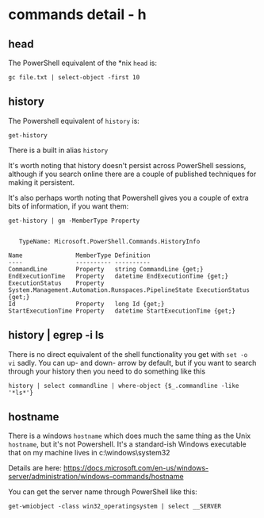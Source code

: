 # commands detail - h

## head

The PowerShell equivalent of the \*nix `head` is:

~~~~~~~~
gc file.txt | select-object -first 10
~~~~~~~~

## history 

The Powershell equivalent of `history` is:

~~~~~~~~
get-history 
~~~~~~~~

There is a built in alias `history`

It's worth noting that history doesn't persist across PowerShell sessions, although if you search online there are a couple of published techniques for making it persistent.

It's also perhaps worth noting that Powershell gives you a couple of extra bits of information, if you want them:

~~~~~~~~
get-history | gm -MemberType Property


   TypeName: Microsoft.PowerShell.Commands.HistoryInfo

Name               MemberType Definition                                                                 
----               ---------- ----------                                                                 
CommandLine        Property   string CommandLine {get;}                                                  
EndExecutionTime   Property   datetime EndExecutionTime {get;}                                           
ExecutionStatus    Property   System.Management.Automation.Runspaces.PipelineState ExecutionStatus {get;}
Id                 Property   long Id {get;}                                                             
StartExecutionTime Property   datetime StartExecutionTime {get;}       
~~~~~~~~



## history | egrep -i ls

There is no direct equivalent of the shell functionality you get with `set -o vi` sadly. You can up- and down- arrow by default, but if you want to search through your history then you need to do something like this

~~~~~~~~
history | select commandline | where-object {$_.commandline -like '*ls*'} 
~~~~~~~~




## hostname

There is a windows `hostname` which does much the same thing as the Unix
`hostname`, but it's not Powershell. It's a standard-ish Windows executable that on my machine lives in c:\windows\system32

Details are here: <https://docs.microsoft.com/en-us/windows-server/administration/windows-commands/hostname>

You can get the server name through PowerShell like this:

~~~~~~~~
get-wmiobject -class win32_operatingsystem | select __SERVER
~~~~~~~~

